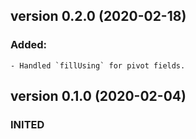 version 0.2.0 (2020-02-18)
-----------------------------  
### Added:
	- Handled `fillUsing` for pivot fields. 

version 0.1.0 (2020-02-04)
-----------------------------  
### INITED